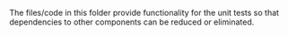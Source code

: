 The files/code in this folder provide functionality for the unit tests so that
dependencies to other components can be reduced or eliminated.